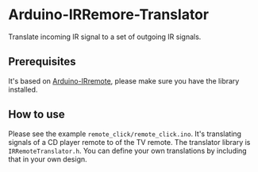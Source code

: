 # Arduino-IRRemore-Translator
Translate incoming IR signal to a set of outgoing IR signals.

## Prerequisites

It's based on [Arduino-IRremote](https://github.com/Arduino-IRremote/Arduino-IRremote), please make sure you have the library installed.

## How to use

Please see the example `remote_click/remote_click.ino`. It's translating signals of a CD player remote to of the TV remote. The translator library is `IRRemoteTranslator.h`. You can define your own translations by including that in your own design.